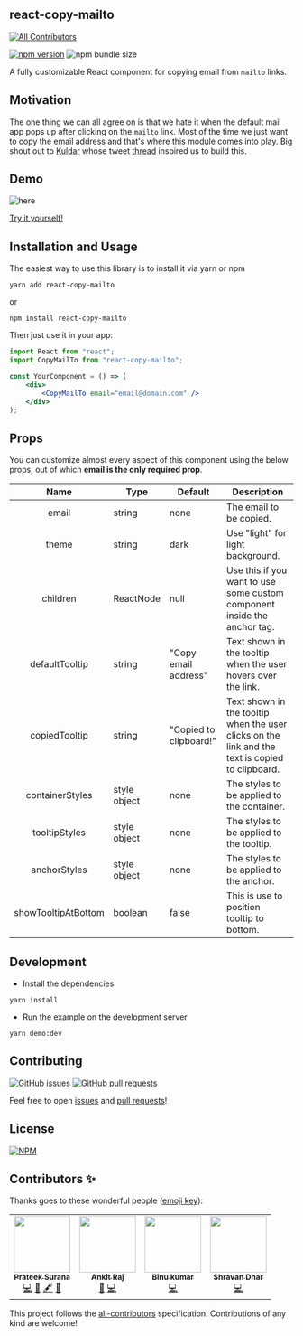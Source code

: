 ## react-copy-mailto
<!-- ALL-CONTRIBUTORS-BADGE:START - Do not remove or modify this section -->
[![All Contributors](https://img.shields.io/badge/all_contributors-4-orange.svg?style=flat-square)](#contributors-)
<!-- ALL-CONTRIBUTORS-BADGE:END -->

[![npm version](https://badge.fury.io/js/react-copy-mailto.svg)](https://badge.fury.io/js/react-copy-mailto) ![npm bundle size](https://img.shields.io/bundlephobia/minzip/react-copy-mailto)

A fully customizable React component for copying email from `mailto` links.

## Motivation
The one thing we can all agree on is that we hate it when the default mail app pops up after clicking on the `mailto` link. Most of the time we just want to copy the email address and that's where this module comes into play. Big shout out to [Kuldar](https://twitter.com/kkuldar) whose tweet [thread](https://twitter.com/kkuldar/status/1270736717939716097) inspired us to build this.


## Demo

![here](https://media.giphy.com/media/MEYN4oO6FZan5wXQ3w/giphy.gif)   

[Try it yourself!](https://devfolioco.github.io/react-copy-mailto/)

## Installation and Usage

The easiest way to use this library is to install it via yarn or npm

```
yarn add react-copy-mailto
```

or

```
npm install react-copy-mailto
```

Then just use it in your app:

```jsx
import React from "react";
import CopyMailTo from "react-copy-mailto";

const YourComponent = () => (
    <div>
        <CopyMailTo email="email@domain.com" />
    </div>
);
```

## Props

You can customize almost every aspect of this component using the below props, out of which **email is the only required prop**.

|  Name 	|   Type	|  Default 	|   Description	|
|:-:	|---	|---	|---	|
| email  	|  string 	|  none 	|  The email to be copied. 	|
| theme  	|  string 	|  dark 	|  Use "light" for light background. 	|
| children  	|  ReactNode  	|  null 	|  Use this if you want to use some custom component inside the anchor tag. 	|
| defaultTooltip  	|   string	|   "Copy email address"	|   Text shown in the tooltip when the user hovers over the link.	|
| copiedTooltip 	|   string	|   "Copied to clipboard!"	|   Text shown in the tooltip when the user clicks on the link and the text is copied to clipboard.	|
| containerStyles  	|   style object	|   none	|   The styles to be applied to the container.	|
| tooltipStyles  	|   style object	|   none	|   The styles to be applied to the tooltip.	|
| anchorStyles  	|   style object	|   none	|   The styles to be applied to the anchor.	|
| showTooltipAtBottom    |   boolean   |   false   |   This is use to position tooltip to bottom. |

## Development

- Install the dependencies

```
yarn install
```

- Run the example on the development server

```
yarn demo:dev
```

## Contributing

[![GitHub issues](https://img.shields.io/github/issues-raw/devfolioco/react-copy-mailto?logo=github)](https://github.com/devfolioco/react-copy-mailto/issues) [![GitHub pull requests](https://img.shields.io/github/issues-pr/devfolioco/react-copy-mailto?logo=git)](https://github.com/devfolioco/react-copy-mailto/pulls)

Feel free to open [issues](https://github.com/devfolioco/react-copy-mailto/issues/new/choose) and [pull requests](https://github.com/devfolioco/react-copy-mailto/pulls)!

## License

[![NPM](https://img.shields.io/npm/l/react-copy-mailto)](https://github.com/devfolioco/react-copy-mailto/blob/master/LICENSE)


## Contributors ✨

Thanks goes to these wonderful people ([emoji key](https://allcontributors.org/docs/en/emoji-key)):

<!-- ALL-CONTRIBUTORS-LIST:START - Do not remove or modify this section -->
<!-- prettier-ignore-start -->
<!-- markdownlint-disable -->
<table>
  <tr>
    <td align="center"><a href="http://prateeksurana.me"><img src="https://avatars3.githubusercontent.com/u/21277179?v=4" width="100px;" alt=""/><br /><sub><b>Prateek Surana</b></sub></a><br /><a href="https://github.com/devfolioco/react-copy-mailto/commits?author=prateek3255" title="Code">💻</a> <a href="#design-prateek3255" title="Design">🎨</a> <a href="#content-prateek3255" title="Content">🖋</a> <a href="https://github.com/devfolioco/react-copy-mailto/commits?author=prateek3255" title="Documentation">📖</a></td>
    <td align="center"><a href="http://ankiiitraj.github.io"><img src="https://avatars2.githubusercontent.com/u/48787278?v=4" width="100px;" alt=""/><br /><sub><b>Ankit Raj</b></sub></a><br /><a href="#tool-ankiiitraj" title="Tools">🔧</a> <a href="https://github.com/devfolioco/react-copy-mailto/commits?author=ankiiitraj" title="Code">💻</a></td>
    <td align="center"><a href="http://www.binu.live"><img src="https://avatars2.githubusercontent.com/u/45959932?v=4" width="100px;" alt=""/><br /><sub><b>Binu kumar</b></sub></a><br /><a href="https://github.com/devfolioco/react-copy-mailto/commits?author=binu42" title="Code">💻</a></td>
    <td align="center"><a href="https://github.com/shra1dhar"><img src="https://avatars0.githubusercontent.com/u/19223817?v=4" width="100px;" alt=""/><br /><sub><b>Shravan Dhar</b></sub></a><br /><a href="https://github.com/devfolioco/react-copy-mailto/commits?author=shra1dhar" title="Code">💻</a></td>
  </tr>
</table>

<!-- markdownlint-enable -->
<!-- prettier-ignore-end -->
<!-- ALL-CONTRIBUTORS-LIST:END -->

This project follows the [all-contributors](https://github.com/all-contributors/all-contributors) specification. Contributions of any kind are welcome!
